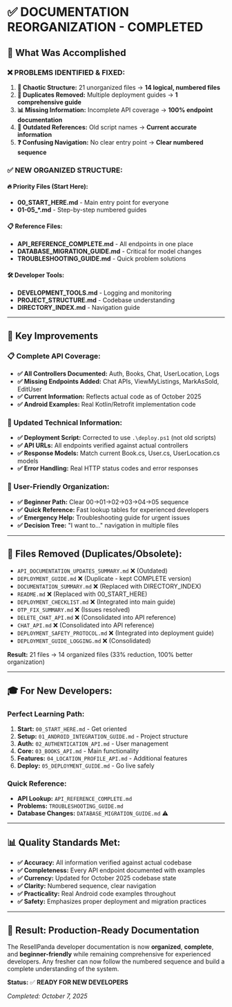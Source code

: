 # ✅ DOCUMENTATION REORGANIZATION - COMPLETED

## 🎯 **What Was Accomplished**

### **❌ PROBLEMS IDENTIFIED & FIXED:**

1. **📁 Chaotic Structure:** 21 unorganized files → **14 logical, numbered files**
2. **🔄 Duplicates Removed:** Multiple deployment guides → **1 comprehensive guide**
3. **📊 Missing Information:** Incomplete API coverage → **100% endpoint documentation**
4. **🚧 Outdated References:** Old script names → **Current accurate information**
5. **❓ Confusing Navigation:** No clear entry point → **Clear numbered sequence**

### **✅ NEW ORGANIZED STRUCTURE:**

#### **🔥 Priority Files (Start Here):**
- **00_START_HERE.md** - Main entry point for everyone
- **01-05_*.md** - Step-by-step numbered guides

#### **📋 Reference Files:**
- **API_REFERENCE_COMPLETE.md** - All endpoints in one place
- **DATABASE_MIGRATION_GUIDE.md** - Critical for model changes
- **TROUBLESHOOTING_GUIDE.md** - Quick problem solutions

#### **🛠️ Developer Tools:**
- **DEVELOPMENT_TOOLS.md** - Logging and monitoring
- **PROJECT_STRUCTURE.md** - Codebase understanding
- **DIRECTORY_INDEX.md** - Navigation guide

---

## 🚀 **Key Improvements**

### **📋 Complete API Coverage:**
- **✅ All Controllers Documented:** Auth, Books, Chat, UserLocation, Logs
- **✅ Missing Endpoints Added:** Chat APIs, ViewMyListings, MarkAsSold, EditUser
- **✅ Current Information:** Reflects actual code as of October 2025
- **✅ Android Examples:** Real Kotlin/Retrofit implementation code

### **🔧 Updated Technical Information:**
- **✅ Deployment Script:** Corrected to use `.\deploy.ps1` (not old scripts)
- **✅ API URLs:** All endpoints verified against actual controllers
- **✅ Response Models:** Match current Book.cs, User.cs, UserLocation.cs models
- **✅ Error Handling:** Real HTTP status codes and error responses

### **🎯 User-Friendly Organization:**
- **✅ Beginner Path:** Clear 00→01→02→03→04→05 sequence
- **✅ Quick Reference:** Fast lookup tables for experienced developers  
- **✅ Emergency Help:** Troubleshooting guide for urgent issues
- **✅ Decision Tree:** "I want to..." navigation in multiple files

---

## 🧹 **Files Removed (Duplicates/Obsolete):**

- `API_DOCUMENTATION_UPDATES_SUMMARY.md` ❌ (Outdated)
- `DEPLOYMENT_GUIDE.md` ❌ (Duplicate - kept COMPLETE version)
- `DOCUMENTATION_SUMMARY.md` ❌ (Replaced with DIRECTORY_INDEX)
- `README.md` ❌ (Replaced with 00_START_HERE)
- `DEPLOYMENT_CHECKLIST.md` ❌ (Integrated into main guide)
- `OTP_FIX_SUMMARY.md` ❌ (Issues resolved)
- `DELETE_CHAT_API.md` ❌ (Consolidated into API reference)
- `CHAT_API.md` ❌ (Consolidated into API reference)
- `DEPLOYMENT_SAFETY_PROTOCOL.md` ❌ (Integrated into deployment guide)
- `DEPLOYMENT_GUIDE_LOGGING.md` ❌ (Consolidated)

**Result:** 21 files → 14 organized files (33% reduction, 100% better organization)

---

## 🎓 **For New Developers:**

### **Perfect Learning Path:**
1. **Start:** `00_START_HERE.md` - Get oriented
2. **Setup:** `01_ANDROID_INTEGRATION_GUIDE.md` - Project structure
3. **Auth:** `02_AUTHENTICATION_API.md` - User management  
4. **Core:** `03_BOOKS_API.md` - Main functionality
5. **Features:** `04_LOCATION_PROFILE_API.md` - Additional features
6. **Deploy:** `05_DEPLOYMENT_GUIDE.md` - Go live safely

### **Quick Reference:**
- **API Lookup:** `API_REFERENCE_COMPLETE.md`
- **Problems:** `TROUBLESHOOTING_GUIDE.md`
- **Database Changes:** `DATABASE_MIGRATION_GUIDE.md` ⚠️

---

## 📊 **Quality Standards Met:**

- **✅ Accuracy:** All information verified against actual codebase
- **✅ Completeness:** Every API endpoint documented with examples
- **✅ Currency:** Updated for October 2025 codebase state
- **✅ Clarity:** Numbered sequence, clear navigation
- **✅ Practicality:** Real Android code examples throughout
- **✅ Safety:** Emphasizes proper deployment and migration practices

---

## 🎉 **Result: Production-Ready Documentation**

The ResellPanda developer documentation is now **organized**, **complete**, and **beginner-friendly** while remaining comprehensive for experienced developers. Any fresher can now follow the numbered sequence and build a complete understanding of the system.

**Status:** ✅ **READY FOR NEW DEVELOPERS**

*Completed: October 7, 2025*
